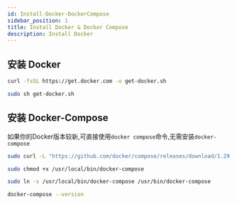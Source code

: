 ```yaml
---
id: Install-Docker-DockerCompose
sidebar_position: 1
title: Install Docker & Docker Compose
description: Install Docker
---
```


## 安装 Docker

```bash
curl -fsSL https://get.docker.com -o get-docker.sh

sudo sh get-docker.sh
```

## 安装 Docker-Compose

如果你的Docker版本较新,可直接使用`docker compose`命令,无需安装`docker-compose`

```bash
sudo curl -L "https://github.com/docker/compose/releases/download/1.29.2/docker-compose-$(uname -s)-$(uname -m)" -o /usr/local/bin/docker-compose

sudo chmod +x /usr/local/bin/docker-compose

sudo ln -s /usr/local/bin/docker-compose /usr/bin/docker-compose

docker-compose --version
``` 
